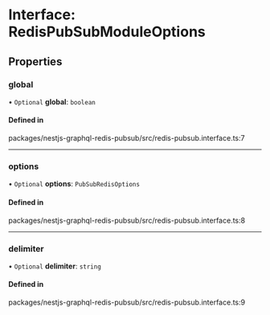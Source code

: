 # Interface: RedisPubSubModuleOptions

## Properties

### global

• `Optional` **global**: `boolean`

#### Defined in

packages/nestjs-graphql-redis-pubsub/src/redis-pubsub.interface.ts:7

___

### options

• `Optional` **options**: `PubSubRedisOptions`

#### Defined in

packages/nestjs-graphql-redis-pubsub/src/redis-pubsub.interface.ts:8

___

### delimiter

• `Optional` **delimiter**: `string`

#### Defined in

packages/nestjs-graphql-redis-pubsub/src/redis-pubsub.interface.ts:9
